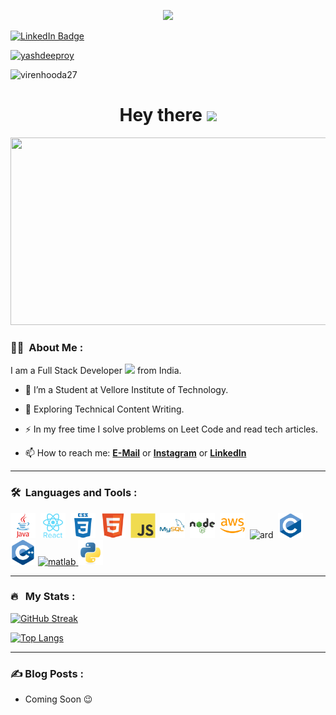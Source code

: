   

<p  align="center"><img  src="https://media.giphy.com/media/M9gbBd9nbDrOTu1Mqx/giphy.gif"  width="100"/></p>

<p  align="center">

<a  href="https://www.linkedin.com/in/virenhooda"><img  src="https://img.shields.io/badge/LinkedIn-blue?style=for-the-badge&logo=linkedin&logoColor=white"  alt="LinkedIn Badge"></a>

<p  align="left">  <a  href="https://github.com/ryo-ma/github-profile-trophy"><img  src="https://github-profile-trophy.vercel.app/?username=virenhooda27"  alt="yashdeeproy" /></a>  </p>


<a align="left">  <img  src="https://komarev.com/ghpvc/?username=virenhooda27&label=Profile%20views&color=0e75b6&style=flat"  alt="virenhooda27" />  </p>

  

<h1  align="center">Hey there <img  src="https://media.giphy.com/media/hvRJCLFzcasrR4ia7z/giphy.gif"  width="40"></h1>

  

<p  align="center"><img  src="https://media.giphy.com/media/dWesBcTLavkZuG35MI/giphy.gif"  width="600"  height="300" /></p>

  

###  :woman_technologist: &nbsp;About Me :

  

I am a Full Stack Developer <img  src="https://media.giphy.com/media/WUlplcMpOCEmTGBtBW/giphy.gif"  width="30"> from India.

  

- 🔭 I’m a Student at Vellore Institute of Technology.

- 🌱 Exploring Technical Content Writing.

- ⚡ In my free time I solve problems on Leet Code and read tech articles.

- 📫 How to reach me: **[E-Mail](mailto:virenhooda@hotmail.com)** or [**Instagram**](https://www.instagram.com/thevirenhooda/) or [**LinkedIn**](https://www.linkedin.com/in/virenhooda/)

  

---

  

###  🛠 &nbsp;Languages and Tools :

<img src="https://github.com/devicons/devicon/blob/master/icons/java/java-original-wordmark.svg" title="Java" alt="Java" width="40" height="40"/>&nbsp;
  <img src="https://github.com/devicons/devicon/blob/master/icons/react/react-original-wordmark.svg" title="React" alt="React" width="40" height="40"/>&nbsp;
  <img src="https://github.com/devicons/devicon/blob/master/icons/css3/css3-plain-wordmark.svg"  title="CSS3" alt="CSS" width="40" height="40"/>&nbsp;
  <img src="https://github.com/devicons/devicon/blob/master/icons/html5/html5-original.svg" title="HTML5" alt="HTML" width="40" height="40"/>&nbsp;
  <img src="https://github.com/devicons/devicon/blob/master/icons/javascript/javascript-original.svg" title="JavaScript" alt="JavaScript" width="40" height="40"/>&nbsp;
  <img src="https://github.com/devicons/devicon/blob/master/icons/mysql/mysql-original-wordmark.svg" title="MySQL"  alt="MySQL" width="40" height="40"/>&nbsp;
  <img src="https://github.com/devicons/devicon/blob/master/icons/nodejs/nodejs-original-wordmark.svg" title="NodeJS" alt="NodeJS" width="40" height="40"/>&nbsp;
  <img src="https://github.com/devicons/devicon/blob/master/icons/amazonwebservices/amazonwebservices-plain-wordmark.svg" title="AWS" alt="AWS" width="40" height="40"/>&nbsp;
<img  src="https://cdn.worldvectorlogo.com/logos/arduino-1.svg"  title="ard" alt="ard" width="40" height="40"/>&nbsp;
<img  src="https://raw.githubusercontent.com/devicons/devicon/master/icons/c/c-original.svg"  title="c" alt="c" width="40" height="40"/>&nbsp;
<img  src="https://raw.githubusercontent.com/devicons/devicon/master/icons/cplusplus/cplusplus-original.svg"  alt="cplusplus"  width="40"  height="40"/>  </a>    <a  href="https://www.mathworks.com/"  target="_blank"  rel="noreferrer">  <img  src="https://upload.wikimedia.org/wikipedia/commons/2/21/Matlab_Logo.png"  alt="matlab"  width="40"  height="40"/>  </a>  <a  href="https://www.python.org"  target="_blank"  rel="noreferrer">  <img  src="https://raw.githubusercontent.com/devicons/devicon/master/icons/python/python-original.svg"  alt="python"  width="40"  height="40"/>  </a>  </p>






</p>

  

---

  

###  🔥 &nbsp; My Stats :

[![GitHub Streak](http://github-readme-streak-stats.herokuapp.com?user=virenhooda27&theme=dark&background=000000)](https://git.io/streak-stats)

 

[![Top Langs](https://github-readme-stats.vercel.app/api/top-langs/?username=virenhooda27&layout=compact&theme=vision-friendly-dark)](https://github.com/anuraghazra/github-readme-stats)



---

  

###  ✍️ Blog Posts :

-  Coming Soon 😉

<!-- BLOG-POST-LIST:END -->
